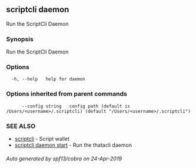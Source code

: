 ## scriptcli daemon

Run the ScriptCli Daemon

### Synopsis

Run the ScriptCli Daemon

### Options

```
  -h, --help   help for daemon
```

### Options inherited from parent commands

```
      --config string   config path (default is /Users/<username>/.scriptcli) (default "/Users/<username>/.scriptcli")
```

### SEE ALSO

* [scriptcli](scriptcli.md)	 - Script wallet
* [scriptcli daemon start](scriptcli_daemon_start.md)	 - Run the thatacli daemon

###### Auto generated by spf13/cobra on 24-Apr-2019

